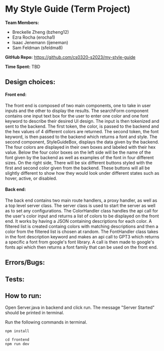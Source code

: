 # My Style Guide (Term Project)

**Team Members:** 
- Breckelle Zheng (bzheng12)
- Ezra Rocha (erocha1)
- Isaac Jenemann (ijeneman)
- Sam Feldman (sfeldma8)

**GitHub Repo:** https://github.com/cs0320-s2023/my-style-guide

**Time Spent:** TBD

## Design choices:

#### Front end: 

The front end is composed of two main components, one to take in user inputs and the other to display the results. The searchForm component contains one input text box for the user to enter one color and one font keyword to describe their desired UI design. The input is then tokenized and sent to the backend. The first token, the color, is passed to the backend and the hex values of 4 different colors are returned. The second token, the font keyword, is then passed to the backend which returns a font and style. The second component, StyleGuideBox, displays the data given by the backend. The four colors are displayed in their own boxes and labeled with their hex value. Below the four color boxes on the left side will be the name of the font given by the backend as well as examples of the font in four different sizes. On the right side, There will be six different buttons styled with the first and second color given from the backend. These buttons will all be slightly different to show how they would look under different states such as hover, active, or disabled.


#### Back end:

The back end contains two main route handlers, a proxy handler, as well as a top level server class. The server class is used to start the server as well as to set any configurations. The ColorHandler class handles the api call for the user's color input and returns a list of colors to be displayed on the front end. It works by having a JSON containing descriptions for each color. A filtered list is created containg colors with matching descriptions and then a color from the filtered list is chosen at random. The FontHandler class takes in the font description keyword and makes an api call to GPT3 which returns a specific a font from google's font library. A call is then made to google's fonts api which then returns a font family that can be used on the front end.



## Errors/Bugs:

## Tests:

## How to run:

Open Server.java in backend and click run. The message "Server Started" should be printed in terminal.

Run the following commands in terminal.

```
npm install

cd frontend
npm run dev

```
